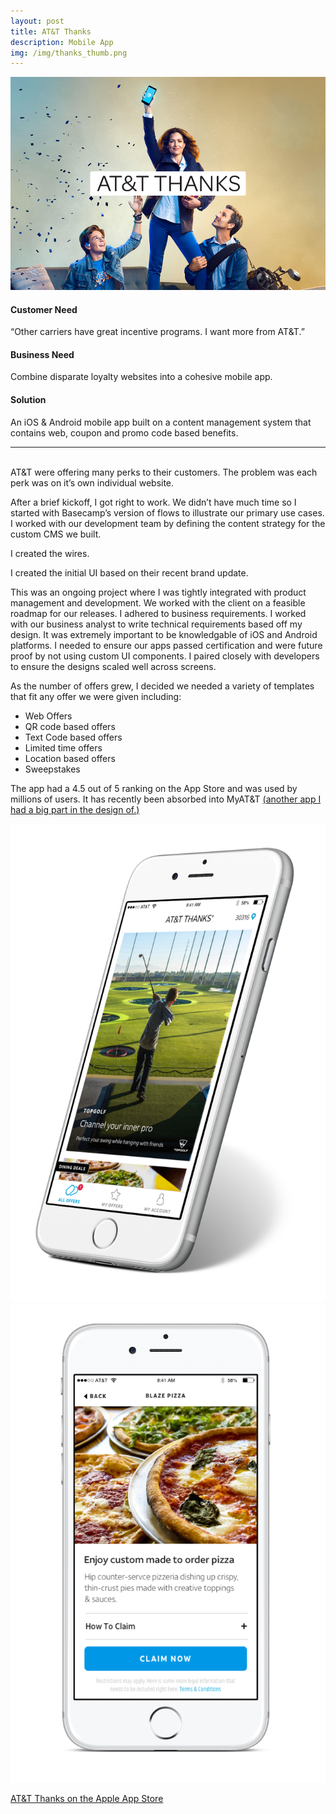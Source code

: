 ```yaml
---
layout: post
title: AT&T Thanks
description: Mobile App
img: /img/thanks_thumb.png
---
```


<img class="img_scale" src="/img/thanks_cover.png"/>

#### Customer Need
“Other carriers have great incentive programs. I want more from AT&T.”

#### Business Need
Combine disparate loyalty websites into a cohesive mobile app.

#### Solution
An iOS & Android mobile app built on a content management system that contains web, coupon and promo code based benefits.

<hr>
<br>
AT&T were offering many perks to their customers. The problem was each perk was on it’s own individual website. 

After a brief kickoff, I got right to work. We didn’t have much time so I started with Basecamp’s version of flows to illustrate our primary use cases. I worked with our development team by defining the content strategy for the custom CMS we built. 

I created the wires.

I created the initial UI based on their recent brand update.

This was an ongoing project where I was tightly integrated with product management and development. We worked with the client on a feasible roadmap for our releases. I adhered to business requirements. I worked with our business analyst to write technical requirements based off my design. It was extremely important to be knowledgable of iOS and Android platforms. I needed to ensure our apps passed certification and were future proof by not using custom UI components. I paired closely with developers to ensure the designs scaled well across screens.

As the number of offers grew, I decided we needed a variety of templates that fit any offer we were given including:

* Web Offers
* QR code based offers
* Text Code based offers
* Limited time offers
* Location based offers
* Sweepstakes 

The app had a 4.5 out of 5 ranking on the App Store and was used by millions of users. It has recently been absorbed into MyAT&T <a href="http://www.mrclintmiller.com/portfolio/0_project/">(another app I had a big part in the design of.)</a>

<img class="img_scale2" src="/img/thanks1.png"/>

<img class="img_scale2" src="/img/thanks2.png"/>

<a href="https://apps.apple.com/us/app/at-t-thanks/id1251584149">AT&T Thanks on the Apple App Store</a>
